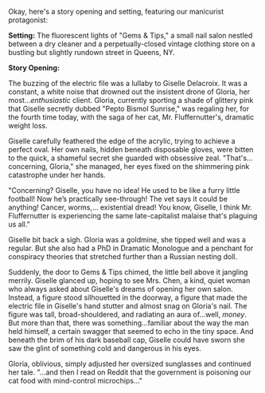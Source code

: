 Okay, here's a story opening and setting, featuring our manicurist protagonist:

**Setting:** The fluorescent lights of "Gems & Tips," a small nail salon nestled between a dry cleaner and a perpetually-closed vintage clothing store on a bustling but slightly rundown street in Queens, NY.

**Story Opening:**

The buzzing of the electric file was a lullaby to Giselle Delacroix. It was a constant, a white noise that drowned out the insistent drone of Gloria, her most…*enthusiastic* client. Gloria, currently sporting a shade of glittery pink that Giselle secretly dubbed "Pepto Bismol Sunrise," was regaling her, for the fourth time today, with the saga of her cat, Mr. Fluffernutter's, dramatic weight loss.

Giselle carefully feathered the edge of the acrylic, trying to achieve a perfect oval. Her own nails, hidden beneath disposable gloves, were bitten to the quick, a shameful secret she guarded with obsessive zeal. "That's… concerning, Gloria," she managed, her eyes fixed on the shimmering pink catastrophe under her hands.

"Concerning? Giselle, you have no idea! He used to be like a furry little football! Now he’s practically see-through! The vet says it could be anything! Cancer, worms,… existential dread! You know, Giselle, I think Mr. Fluffernutter is experiencing the same late-capitalist malaise that's plaguing us all."

Giselle bit back a sigh. Gloria was a goldmine, she tipped well and was a regular. But she also had a PhD in Dramatic Monologue and a penchant for conspiracy theories that stretched further than a Russian nesting doll.

Suddenly, the door to Gems & Tips chimed, the little bell above it jangling merrily. Giselle glanced up, hoping to see Mrs. Chen, a kind, quiet woman who always asked about Giselle's dreams of opening her own salon. Instead, a figure stood silhouetted in the doorway, a figure that made the electric file in Giselle's hand stutter and almost snag on Gloria's nail. The figure was tall, broad-shouldered, and radiating an aura of…well, *money*. But more than that, there was something…familiar about the way the man held himself, a certain swagger that seemed to echo in the tiny space. And beneath the brim of his dark baseball cap, Giselle could have sworn she saw the glint of something cold and dangerous in his eyes.

Gloria, oblivious, simply adjusted her oversized sunglasses and continued her tale. "…and then I read on Reddit that the government is poisoning our cat food with mind-control microchips…"
